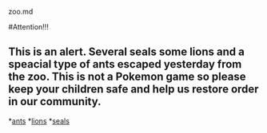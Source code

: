 zoo.md

#Attention!!!

## This is an alert. Several seals some lions and a speacial type of ants escaped yesterday from the zoo. This is not a Pokemon game so please keep your children safe and help us restore order in our community. 


*[ants](http://farm3.staticflickr.com/2081/2151033113_8cbe3571fc.jpg)
*[lions](http://images2.fanpop.com/image/photos/13300000/Lion-the-animal-kingdom-13351779-1024-768.jpg)
*[seals](https://cuteoverload.files.wordpress.com/2009/10/seal-pup.jpg)